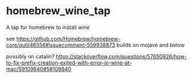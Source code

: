 # homebrew_wine_tap

A tap for homebrew to install wine

see https://github.com/Homebrew/homebrew-core/pull/46556#issuecomment-559938873
builds on mojave and below

possibly on catalin?
https://stackoverflow.com/questions/57650926/how-to-fix-prefix-creation-exited-with-error-in-wine-at-mac/59109840#59109840
